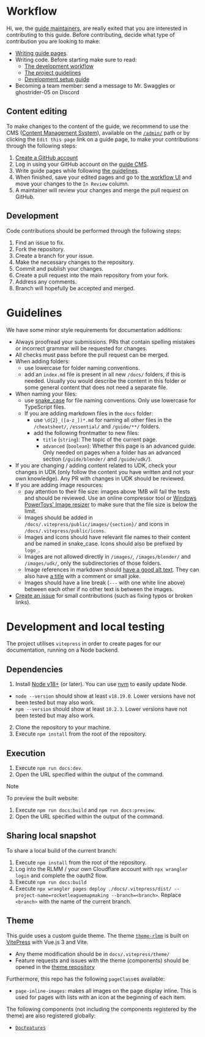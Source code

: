 # Workflow

Hi, we, the [guide maintainers](./README.md), are really exited that you are interested in contributing to this guide. Before contributing, decide what type of contribution you are looking to make:

- [Writing guide pages](#content-editing).
- Writing code. Before starting make sure to read:
  - [The development workflow](#development)
  - [The project guidelines](#guidelines)
  - [Development setup guide](#development-and-local-testing)
- Becoming a team member: send a message to Mr. Swaggles or ghostrider-05 on Discord

## Content editing

To make changes to the content of the guide, we recommend to use the CMS ([Content Management System](https://en.wikipedia.org/wiki/Content_management_system)), available on the [`/admin/`](https://rocketleaguemapmaking.com/admin/) path or by clicking the `Edit this page` link on a guide page, to make your contributions through the following steps:

1. [Create a GitHub account](https://github.com/join)
2. Log in using your GitHub account on the [guide CMS](https://rocketleaguemapmaking.com/admin/).
3. Write guide pages while following [the guidelines](#guidelines).
4. When finished, save your edited pages and go to [the workflow UI](https://rocketleaguemapmaking.com/admin/#/workflow) and move your changes to the `In Review` column.
5. A maintainer will review your changes and merge the pull request on GitHub.

## Development

Code contributions should be performed through the following steps:

1. Find an issue to fix.
2. Fork the repository.
3. Create a branch for your issue.
4. Make the necessary changes to the repository.
5. Commit and publish your changes.
6. Create a pull request into the main repository from your fork.
7. Address any comments.
8. Branch will hopefully be accepted and merged.

# Guidelines

We have some minor style requirements for documentation additions:

- Always proofread your submissions. PRs that contain spelling mistakes or incorrect grammar will be requested for changes.
- All checks must pass before the pull request can be merged.
- When adding folders:
  - use lowercase for folder naming conventions.
  - add an `index.md` file is present in all new `/docs/` folders, if this is needed. Usually you would describe the content in this folder or some general content that does not need a separate file.
- When naming your files:
  - use [snake_case](https://en.wikipedia.org/wiki/Snake_case) for file naming conventions. Only use lowercase for TypeScript files.
  - If you are adding markdown files in the `docs` folder:
    - use `\d{2}_([a-z_])*.md` for naming all other files in the `/cheatsheet/`, `/essential/` and `/guide/**/` folders.
    - add the following frontmatter to new files:
      - `title` (`string`): The topic of the current page.
      - `advanced` (`boolean`): Whether this page is an advanced guide. Only needed on pages when a folder has an advanced section (`/guide/blender/` and `/guide/udk/`).
- If you are changing / adding content related to UDK, check your changes in UDK (only follow the content you have written and not your own knowledge). Any PR with changes in UDK should be reviewed.
- If you are adding image resources:
  - pay attention to their file size: images above 1MB will fail the tests and should be reviewed. Use an online compressor tool or [Windows PowerToys' Image resizer](https://learn.microsoft.com/en-us/windows/powertoys/image-resizer) to make sure that the file size is below the limit.
  - Images should be added in `/docs/.vitepress/public/images/{section}/` and icons in `/docs/.vitepress/public/icons`.
  - Images and icons should have relevant file names to their content and be named in snake_case. Icons should also be prefixed by `logo_`.
  - Images are not allowed directly in `/images/`, `/images/blender/` and `/images/udk/`, only the subdirectories of those folders.
  - Image references in markdown should [have a good alt text](https://webaim.org/techniques/alttext/). They can also have [a title](https://www.markdownguide.org/basic-syntax/#images-1) with a comment or small joke. <!-- Some image alt text may be redundant, but that is something for later to check -->
  - Images should have a line break (`---` with one white line above) between each other if no other text is between the images.
- [Create an issue](https://github.com/rocketleaguemapmaking/RL-docs/issues/new/choose) for small contributions (such as fixing typos or broken links).

# Development and local testing

The project utilises `vitepress` in order to create pages for our documentation, running on a Node backend.

## Dependencies

1. Install [Node v18+](https://docs.npmjs.com/downloading-and-installing-node-js-and-npm) (or later). You can use [nvm](https://github.com/nvm-sh/nvm) to easily update Node.

- `node --version` should show at least `v18.19.0`. Lower versions have not been tested but may also work.
- `npm --version` should show at least `10.2.3`. Lower versions have not been tested but may also work.

2. Clone the repository to your machine.
3. Execute `npm install` from the root of the repository.

## Execution

1. Execute `npm run docs:dev`.
2. Open the URL specified within the output of the command.

> [!NOTE]
> To preview the built website:
>
> 1. Execute `npm run docs:build` and `npm run docs:preview`.
> 2. Open the URL specified within the output of the command.

## Sharing local snapshot

To share a local build of the current branch:

1. Execute `npm install` from the root of the repository.
2. Log into the RLMM / your own Cloudflare account with `npx wrangler login` and complete the oauth2 flow.
3. Execute `npm run docs:build`
4. Execute `npx wrangler pages deploy ./docs/.vitepress/dist/ --project-name=rocketleaguemapmaking --branch=<branch>`.
Replace `<branch>` with the name of the current branch.

## Theme

This guide uses a custom guide theme. The theme [`theme-rlmm`](https://theme-rlmm.pages.dev) is built on [VitePress](https://vitepress.dev) with Vue.js 3 and Vite.

- Any theme modification should be in `docs/.vitepress/theme/`
- Feature requests and issues with the theme (components) should be opened in the [theme repository](https://github.com/rocketleaguemapmaking/theme-rlmm)

Furthermore, this repo has the following `pageClass`es available:

- `page-inline-images`: makes all images on the page display inline. This is used for pages with lists with an icon at the beginning of each item.

The following components (not including the components registered by the theme) are also registered globally:

- [`DocFeatures`](https://theme-rlmm.pages.dev/components#docfeatures)
